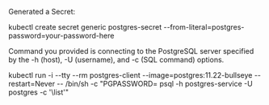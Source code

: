 Generated a Secret:

kubectl create secret generic postgres-secret --from-literal=postgres-password=your-password-here


Command you provided is connecting to the PostgreSQL server specified by the -h (host), -U (username), and -c (SQL command) options.

kubectl run -i --tty --rm postgres-client --image=postgres:11.22-bullseye --restart=Never -- /bin/sh -c "PGPASSWORD=<your-password-here> psql -h postgres-service -U postgres -c '\list'"
